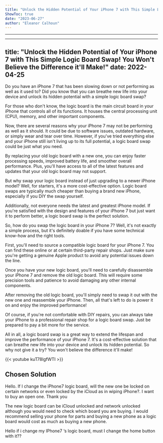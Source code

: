 ```yaml
---
title: "Unlock the Hidden Potential of Your iPhone 7 with This Simple Logic Board Swap! You Won't Believe the Difference it'll Make!"
ShowToc: true 
date: "2023-06-27"
author: "Eleanor Calhoun"
---
```

*****
---
title: "Unlock the Hidden Potential of Your iPhone 7 with This Simple Logic Board Swap! You Won't Believe the Difference it'll Make!"
date: 2022-04-25
---

Do you have an iPhone 7 that has been slowing down or not performing as well as it used to? Did you know that you can breathe new life into your device and unlock its hidden potential with a simple logic board swap?

For those who don't know, the logic board is the main circuit board in your iPhone that controls all of its functions. It houses the central processing unit (CPU), memory, and other important components.

Now, there are several reasons why your iPhone 7 may not be performing as well as it should. It could be due to software issues, outdated hardware, or simply wear and tear over time. However, if you've tried everything else and your iPhone still isn't living up to its full potential, a logic board swap could be just what you need.

By replacing your old logic board with a new one, you can enjoy faster processing speeds, improved battery life, and smoother overall performance. Plus, you'll have access to all of the latest features and updates that your old logic board may not support.

But why swap your logic board instead of just upgrading to a newer iPhone model? Well, for starters, it's a more cost-effective option. Logic board swaps are typically much cheaper than buying a brand new iPhone, especially if you DIY the swap yourself.

Additionally, not everyone needs the latest and greatest iPhone model. If you're satisfied with the design and features of your iPhone 7 but just want it to perform better, a logic board swap is the perfect solution.

So, how do you swap the logic board in your iPhone 7? Well, it's not exactly a simple process, but it's definitely doable if you have some technical know-how and the right tools.

First, you'll need to source a compatible logic board for your iPhone 7. You can find these online or at certain third-party repair shops. Just make sure you're getting a genuine Apple product to avoid any potential issues down the line.

Once you have your new logic board, you'll need to carefully disassemble your iPhone 7 and remove the old logic board. This will require some precision tools and patience to avoid damaging any other internal components.

After removing the old logic board, you'll simply need to swap it out with the new one and reassemble your iPhone. Then, all that's left to do is power it on and enjoy the improved performance!

Of course, if you're not comfortable with DIY repairs, you can always take your iPhone to a professional repair shop for a logic board swap. Just be prepared to pay a bit more for the service.

All in all, a logic board swap is a great way to extend the lifespan and improve the performance of your iPhone 7. It's a cost-effective solution that can breathe new life into your device and unlock its hidden potential. So why not give it a try? You won't believe the difference it'll make!

{{< youtube kuT78lgfWTI >}} 



## Chosen Solution
 Hello. If I change the iPhone7 logic board, will the new one be locked on certain networks or even locked by the iCloud as in wiping iPhone?. I want to buy an open one. Thank you

 The new logic board can be iCloud unlocked and network unlocked although you would need to check which board you are buying. I would recommend selling your phone for parts and buying a new phone as a logic board would cost as much as buying a new phone.

 Hello if i change my IPhone7 ‘s logic board, must I change the home button with it??




